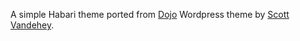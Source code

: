 A simple Habari theme ported from [Dojo][1] Wordpress theme by [Scott Vandehey][2].

[1]: http://spaceninja.com/dojo/
[2]: http://spaceninja.com/
